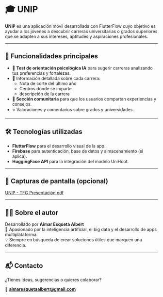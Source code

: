# 🎓 UNIP

**UNIP** es una aplicación móvil desarrollada con FlutterFlow cuyo objetivo es ayudar a los jóvenes a descubrir carreras universitarias o grados superiores que se adapten a sus intereses, aptitudes y aspiraciones profesionales.

---

## 🚀 Funcionalidades principales

- 🧠 **Test de orientación psicológica IA** para sugerir carreras analizando tus preferencias y fortalezas.
- 🎯 Información detallada sobre cada carrera:
  - Nota de corte del último año
  - Centros donde se imparte
  - descripción de la carrera
- 💬 **Sección comunitaria** para que los usuarios compartan experiencias y consejos.
- ⭐ Valoraciones y comentarios sobre grados y universidades.

---

## 🛠️ Tecnologías utilizadas

- **FlutterFlow** para el desarrollo visual de la app.
- **Firebase** para autenticación, base de datos y almacenamiento (si aplica).
- **HuggingFace API** para la integración del modelo UniHoot.

---

## 📱 Capturas de pantalla (opcional)

[UNIP - TFG Presentación.pdf](https://github.com/user-attachments/files/20565978/UNIP.-.TFG.Presentacion.pdf)

---

## 👨‍💻 Sobre el autor

Desarrollado por **Aimar Esqueta Albert**  
📍 Apasionado por la inteligencia artificial, el big data y el desarrollo de apps multiplataforma.  
💡 Siempre en búsqueda de crear soluciones útiles que marquen una diferencia.

---

## 📬 Contacto

¿Tienes ideas, sugerencias o quieres colaborar?

📧 **aimaresquetaalbert@gmail.com**

